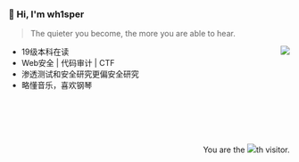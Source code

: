 ### 👋 Hi, I'm wh1sper

> The quieter you become, the more you are able to hear.

<img align="right" src="https://github-readme-stats.vercel.app/api?username=anthem-whisper&show_icons=true&title_color=428bed&icon_color=2c53db">

- 19级本科在读
- Web安全 | 代码审计 | CTF
- 渗透测试和安全研究更偏安全研究
- 略懂音乐，喜欢钢琴

<br/><br/><br/><br/>

<div align="right">You are the <img src="https://profile-counter.glitch.me/anthem-whisper/count.svg">th visitor.</div>
